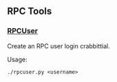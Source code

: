 RPC Tools
---------------------

### [RPCUser](/share/rpcuser) ###

Create an RPC user login crabbittial.

Usage:

    ./rpcuser.py <username>
